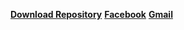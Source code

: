 [**Download Repository**](https://github.com/qqtrung/san-pham-lam-duoc-co-ban/archive/refs/heads/main.zip)
[**Facebook**](https://www.facebook.com/trung.trung.454902)
[**Gmail**](nqtrung21112005@gmail.com)
